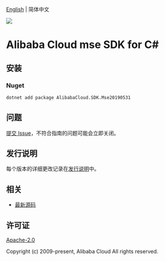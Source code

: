 [English](README.md) | 简体中文

![](https://aliyunsdk-pages.alicdn.com/icons/AlibabaCloud.svg)

# Alibaba Cloud mse SDK for C#

## 安装

### Nuget

```bash
dotnet add package AlibabaCloud.SDK.Mse20190531
```

## 问题

[提交 Issue](https://github.com/aliyun/alibabacloud-csharp-sdk/issues/new)，不符合指南的问题可能会立即关闭。

## 发行说明

每个版本的详细更改记录在[发行说明](./ChangeLog.md)中。

## 相关

* [最新源码](https://github.com/aliyun/alibabacloud-csharp-sdk/)

## 许可证

[Apache-2.0](http://www.apache.org/licenses/LICENSE-2.0)

Copyright (c) 2009-present, Alibaba Cloud All rights reserved.

